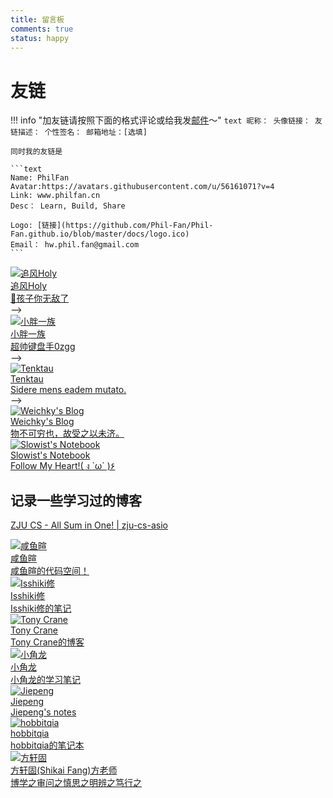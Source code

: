 ```yaml
---
title: 留言板
comments: true
status: happy
---
```


# 友链

!!! info "加友链请按照下面的格式评论或给我发[邮件](mailto:hw.phil.fan@gmail.com)～"
    ```text
    昵称：
    头像链接：
    友链描述：
    个性签名：
    邮箱地址：[选填]
    ```

    同时我的友链是

    ```text
    Name: PhilFan
    Avatar:https://avatars.githubusercontent.com/u/56161071?v=4
    Link: www.philfan.cn
    Desc： Learn, Build, Share

    Logo: [链接](https://github.com/Phil-Fan/Phil-Fan.github.io/blob/master/docs/logo.ico)
    Email： hw.phil.fan@gmail.com
    ```



<div class="flink-list">

<div class="flink-list-item">
    <a href="https://awslasasd.github.io/" title="追风Holy" target="_blank">
        <div class="flink-item-icon">
            <img src="https://philfan-pic.oss-cn-beijing.aliyuncs.com/img/20250202205611297.png" alt="追风Holy">
        </div>
        <div class="flink-item-name">追风Holy</div>
        <div class="flink-item-desc">👦孩子你无敌了</div>
    </a> -->
</div>

<div class="flink-list-item">
    <a href="https://lingzhiyxp.github.io/" title="小胖一族" target="_blank">
        <div class="flink-item-icon">
            <img src="https://avatars.githubusercontent.com/u/122017114?v=4" alt="小胖一族">
        </div>
        <div class="flink-item-name">小胖一族</div>
        <div class="flink-item-desc">超帅键盘手0zgg</div>
    </a> -->
</div>


<div class="flink-list-item">
    <a href="https://github.com/Tenktau" title="Tenktau" target="_blank">
        <div class="flink-item-icon">
            <img src="https://avatars.githubusercontent.com/u/61775365?v=4" alt="Tenktau">
        </div>
        <div class="flink-item-name">Tenktau</div>
        <div class="flink-item-desc">Sidere mens eadem mutato.</div>
    </a> -->
</div>


<div class="flink-list-item">
    <a href="https://blog.weichky.com" title="Weichky's Blog" target="_blank">
        <div class="flink-item-icon">
            <img src="https://assets.weichky.com/imgs/favicon.png" alt="Weichky's Blog">
        </div>
        <div class="flink-item-name">Weichky's Blog</div>
        <div class="flink-item-desc">物不可穷也，故受之以未济。</div>
    </a>
</div>

<div class="flink-list-item">
    <a href="https://slowist-lee.github.io/notebook/" title="Slowist's Notebook" target="_blank">
        <div class="flink-item-icon">
            <img src="https://slowist-lee.github.io/navigation/images/slowist-logo.jpg" alt="Slowist's Notebook">
        </div>
        <div class="flink-item-name">Slowist's Notebook</div>
        <div class="flink-item-desc">Follow My Heart!( ง `ω´ )۶</div>
    </a>
</div>


</div>


## 记录一些学习过的博客


[ZJU CS - All Sum in One! | zju-cs-asio](https://isshikihugh.github.io/zju-cs-asio/)

<div class="flink-list">

<div class="flink-list-item">
    <a href="https://xuan-insr.github.io" title="咸鱼暄" target="_blank">
        <div class="flink-item-icon">
            <img src="https://xuan-insr.github.io/logo.ico" alt="咸鱼暄">
        </div>
        <div class="flink-item-name">咸鱼暄</div>
        <div class="flink-item-desc">咸鱼暄的代码空间！</div>
    </a>
</div>


<div class="flink-list-item">
    <a href="https://note.isshikih.top" title="Isshiki修" target="_blank">
        <div class="flink-item-icon">
            <img src="https://cdn.tonycrane.cc/note/friends/isshiki.png" alt="Isshiki修">
        </div>
        <div class="flink-item-name">Isshiki修</div>
        <div class="flink-item-desc">Isshiki修的笔记</div>
    </a>
</div>


<div class="flink-list-item">
    <a href="https://note.tonycrane.cc" title="Tony Crane" target="_blank">
        <div class="flink-item-icon">
            <img src="https://avatars.githubusercontent.com/u/44120331?s=48&v=4" alt="Tony Crane">
        </div>
        <div class="flink-item-name">Tony Crane</div>
        <div class="flink-item-desc">Tony Crane的博客</div>
    </a>
</div>


<div class="flink-list-item">
    <a href="https://zhang-each.github.io/My-CS-Notebook/" title="小角龙" target="_blank">
        <div class="flink-item-icon">
            <img src="https://zhang-each.github.io/images/self-portrait/avatar.jpeg" alt="小角龙">
        </div>
        <div class="flink-item-name">小角龙</div>
        <div class="flink-item-desc">小角龙的学习笔记</div>
    </a>
</div>


<div class="flink-list-item">
    <a href="https://note.jiepeng.tech/" title="Jiepeng" target="_blank">
        <div class="flink-item-icon">
            <img src="https://avatars.githubusercontent.com/u/65861390?s=48&v=4" alt="Jiepeng">
        </div>
        <div class="flink-item-name">Jiepeng</div>
        <div class="flink-item-desc">Jiepeng's notes</div>
    </a>
</div>


<div class="flink-list-item">
    <a href="https://note.hobbitqia.cc" title="hobbitqia" target="_blank">
        <div class="flink-item-icon">
            <img src="https://avatars.githubusercontent.com/u/89443407?v=4" alt="hobbitqia">
        </div>
        <div class="flink-item-name">hobbitqia</div>
        <div class="flink-item-desc">hobbitqia的笔记本</div>
    </a>
</div>



<div class="flink-list-item">
    <a href="https://xuangu-fang.github.io/" title="hobbitqia" target="_blank">
        <div class="flink-item-icon">
            <img src="https://pic1.zhimg.com/v2-fab0b4cf2e99a38926358c675370e6fb_xll.jpg?source=32738c0c&needBackground=1" alt="方轩固">
        </div>
        <div class="flink-item-name">方轩固(Shikai Fang)方老师</div>
        <div class="flink-item-desc">博学之审问之慎思之明辨之笃行之</div>
    </a>
</div>

</div>
